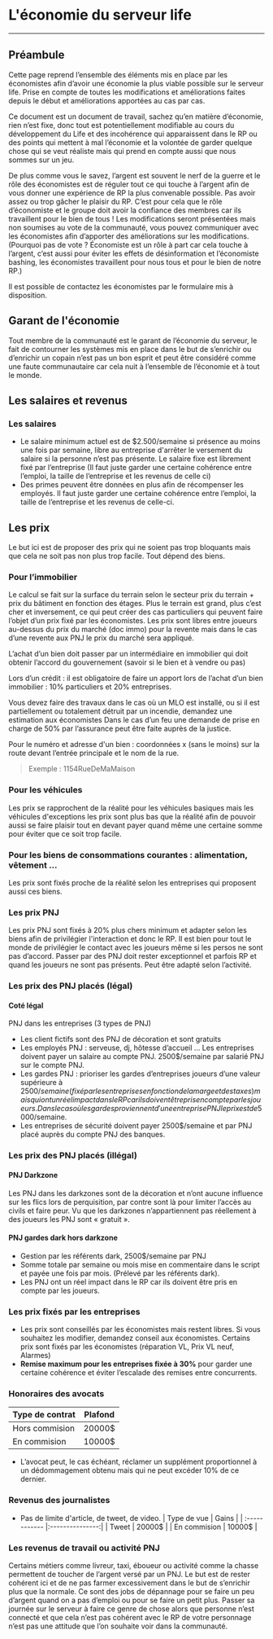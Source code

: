 # L'économie du serveur life 
---
## Préambule
Cette page reprend l’ensemble des éléments mis en place par les économistes afin d’avoir une économie la plus viable possible sur le serveur life. Prise en compte de toutes les modifications et améliorations faites depuis le début et améliorations apportées au cas par cas.

Ce document est un document de travail, sachez qu’en matière d’économie, rien n’est fixe, donc tout est potentiellement modifiable au cours du développement du Life et des incohérence qui apparaissent dans le RP ou des points qui mettent à mal l’économie et la volontée de garder quelque chose qui se veut réaliste mais qui prend en compte aussi que nous sommes sur un jeu.

De plus comme vous le savez, l’argent est souvent le nerf de la guerre et le rôle des économistes est de réguler tout ce qui touche à l’argent afin de vous donner une expérience de RP la plus convenable possible. Pas avoir assez ou trop gâcher le plaisir du RP. C’est pour cela que le rôle d’économiste et le groupe doit avoir la confiance des membres car ils travaillent pour le bien de tous ! Les modifications seront présentées mais non soumises au vote de la communauté, vous pouvez communiquer avec les économistes afin d’apporter des améliorations sur les modifications. (Pourquoi pas de vote ? Économiste est un rôle à part car cela touche à l’argent, c’est aussi pour éviter les effets de désinformation et l’économiste bashing, les économistes travaillent pour nous tous et pour le bien de notre RP.)

Il est possible de contactez les économistes par le formulaire mis à disposition. 
## Garant de l'économie
Tout membre de la communauté est  le garant de l’économie du serveur, le fait de contourner les systèmes mis en place dans le but de s’enrichir ou d’enrichir un copain n’est pas un bon esprit et peut être considéré comme une faute communautaire car cela nuit à l’ensemble de l’économie et à tout le monde.
## Les salaires et revenus
### Les salaires
* Le salaire minimum actuel est de $2.500/semaine si présence au moins une fois par semaine, libre au entreprise d'arrêter le versement du salaire si la personne n’est pas présente. Le salaire fixe est librement fixé par l’entreprise (Il faut juste garder une certaine cohérence entre l’emploi, la taille de l’entreprise et les revenus de celle ci)
* Des primes peuvent être données en plus afin de récompenser les employés. Il faut juste garder une certaine cohérence entre l’emploi, la taille de l’entreprise et les revenus de celle-ci.
## Les prix
Le but ici est de proposer des prix qui ne soient pas trop bloquants mais que cela ne soit pas non plus trop facile. Tout dépend des biens.
### Pour l’immobilier 
Le calcul se fait sur la surface du terrain selon le secteur prix du terrain + prix du bâtiment en fonction des étages. Plus le terrain est grand, plus c’est cher et inversement, ce qui peut créer des cas particuliers qui peuvent faire l’objet d’un prix fixé par les économistes. Les prix sont libres entre joueurs au-dessus du prix du marché (doc immo) pour la revente mais dans le cas d’une revente aux PNJ le prix du marché sera appliqué. 

L’achat d’un bien doit passer par un intermédiaire en immobilier qui doit obtenir l’accord du gouvernement (savoir si le bien et à vendre ou pas)

Lors d’un crédit : il est obligatoire de faire un apport lors de l’achat d’un bien immobilier : 10% particuliers et 20% entreprises.

Vous devez faire des travaux dans le cas où un MLO est installé, ou si il est partiellement ou totalement détruit par un incendie, demandez une estimation aux économistes Dans le cas d’un feu une demande de prise en charge de 50% par l’assurance peut être faite auprès de la justice.

Pour le numéro et adresse d'un bien : coordonnées x (sans le moins) sur la route devant l’entrée principale et le nom de la rue.
> Exemple : 1154RueDeMaMaison
### Pour les véhicules 
Les prix se rapprochent de la réalité pour les véhicules basiques mais les véhicules d'exceptions les prix sont plus bas que la réalité afin de pouvoir aussi se faire plaisir tout en devant payer quand même une certaine somme pour éviter que ce soit trop facile.
### Pour les biens de consommations courantes : alimentation, vêtement …
Les prix sont fixés proche de la réalité selon les entreprises qui proposent aussi ces biens.
### Les prix PNJ 
Les prix PNJ sont fixés à 20% plus chers minimum et adapter selon les biens afin de privilégier l'interaction et donc le RP. Il est bien pour tout le monde de privilégier le contact avec les joueurs même si les persos ne sont pas d’accord. Passer par des PNJ doit rester exceptionnel et parfois RP et quand les joueurs ne sont pas présents. Peut être adapté selon l’activité.
### Les prix des PNJ placés (légal)
#### Coté légal
PNJ dans les entreprises (3 types de PNJ) 
* Les client fictifs sont des PNJ de décoration et sont gratuits
* Les employés PNJ : serveuse, dj, hôtesse d’accueil … Les entreprises doivent payer un salaire au compte PNJ. 2500$/semaine par salarié PNJ sur le compte PNJ.
* Les gardes PNJ : prioriser les gardes d’entreprises joueurs d’une valeur supérieure à 2500$/semaine (fixé par les entreprises en fonction de la marge et des taxes) mais qui ont un réel impact dans le RP car ils doivent être pris en compte par les joueurs. Dans le cas où les gardes proviennent d'une entreprise PNJ le prix est de 5000$/semaine. 
 * Les entreprises de sécurité doivent payer 2500$/semaine et par PNJ placé auprès du compte PNJ des banques.
### Les prix des PNJ placés (illégal)
#### PNJ Darkzone 
Les PNJ dans les darkzones sont de la décoration et n’ont aucune influence sur les flics lors de perquisition, par contre sont là pour limiter l’accès au civils et faire peur. Vu que les darkzones n’appartiennent pas réellement à des joueurs les PNJ sont « gratuit ».
#### PNJ gardes dark hors darkzone
* Gestion par les référents dark, 2500$/semaine par PNJ
* Somme totale par semaine ou mois mise en commentaire dans le script et payée une fois par mois. (Prélevé par les référents dark).
* Les PNJ ont un réel impact dans le RP car ils doivent être pris en compte par les joueurs.
### Les prix fixés par les entreprises 
* Les prix sont conseillés par les économistes mais restent libres. Si vous souhaitez les modifier, demandez conseil aux économistes. Certains prix sont fixés par les économistes (réparation VL, Prix VL neuf, Alarmes)
* **Remise maximum pour les entreprises fixée à 30%** pour garder une certaine cohérence et éviter l’escalade des remises entre concurrents.
### Honoraires des avocats
| Type de contrat | Plafond  |
| :------------ |:---------------:|
| Hors commision      | 20000$ |
| En commision      | 10000$ |
- L’avocat peut, le cas échéant, réclamer un supplément proportionnel à un dédommagement obtenu mais qui ne peut excéder 10% de ce dernier.
### Revenus des journalistes
- Pas de limite d'article, de tweet, de video.
| Type de vue | Gains  |
| :------------ |:---------------:|
| Tweet     | 20000$ |
| En commision      | 10000$ |

### Les revenus de travail ou activité PNJ
Certains métiers comme livreur, taxi, éboueur ou activité comme la chasse permettent de toucher de l’argent versé par un PNJ. Le but est de rester cohérent ici et de ne pas farmer excessivement dans le but de s’enrichir plus que la normale. Ce sont des jobs de dépannage pour se faire un peu d’argent quand on a pas d’emploi ou pour se faire un petit plus. Passer sa journée sur le serveur à faire ce genre de chose alors que personne n’est connecté et que cela n’est pas cohérent avec le RP de votre personnage n’est pas une attitude que l’on souhaite voir dans la communauté.

